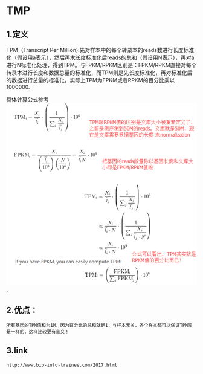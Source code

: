 # TMP

## 1.定义
   TPM（Transcript Per Million):先对样本中的每个转录本的reads数进行长度标准化（假设用a表示），然后再求长度标准化后reads的总和（假设用N表示），再对a进行N标准化处理，得到TPM。与FPKM/RPKM区别是：FPKM/RPKM直接对每个转录本进行长度和数据总量的标准化，而TPM则是先长度标准化，再对标准化后的数据进行总量的标准化。实际上TPM为FPKM或者RPKM的百分比乘以1000000.
   
   具体计算公式参考![TPM_formula](TPM_formula.png).

## 2.优点：

    所有基因的TPM值和为1M，因为百分比的总和就是1，与样本无关，各个样本都可以保证TPM库是一样的，这样比较更有意义！

## 3.link
    http://www.bio-info-trainee.com/2017.html
